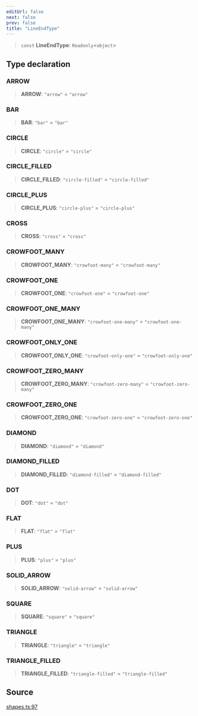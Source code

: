 ```yaml
---
editUrl: false
next: false
prev: false
title: "LineEndType"
---
```


> `const` **LineEndType**: `Readonly`\<`object`\>

## Type declaration

### ARROW

> **ARROW**: `"arrow"` = `"arrow"`

### BAR

> **BAR**: `"bar"` = `"bar"`

### CIRCLE

> **CIRCLE**: `"circle"` = `"circle"`

### CIRCLE\_FILLED

> **CIRCLE\_FILLED**: `"circle-filled"` = `"circle-filled"`

### CIRCLE\_PLUS

> **CIRCLE\_PLUS**: `"circle-plus"` = `"circle-plus"`

### CROSS

> **CROSS**: `"cross"` = `"cross"`

### CROWFOOT\_MANY

> **CROWFOOT\_MANY**: `"crowfoot-many"` = `"crowfoot-many"`

### CROWFOOT\_ONE

> **CROWFOOT\_ONE**: `"crowfoot-one"` = `"crowfoot-one"`

### CROWFOOT\_ONE\_MANY

> **CROWFOOT\_ONE\_MANY**: `"crowfoot-one-many"` = `"crowfoot-one-many"`

### CROWFOOT\_ONLY\_ONE

> **CROWFOOT\_ONLY\_ONE**: `"crowfoot-only-one"` = `"crowfoot-only-one"`

### CROWFOOT\_ZERO\_MANY

> **CROWFOOT\_ZERO\_MANY**: `"crowfoot-zero-many"` = `"crowfoot-zero-many"`

### CROWFOOT\_ZERO\_ONE

> **CROWFOOT\_ZERO\_ONE**: `"crowfoot-zero-one"` = `"crowfoot-zero-one"`

### DIAMOND

> **DIAMOND**: `"diamond"` = `"diamond"`

### DIAMOND\_FILLED

> **DIAMOND\_FILLED**: `"diamond-filled"` = `"diamond-filled"`

### DOT

> **DOT**: `"dot"` = `"dot"`

### FLAT

> **FLAT**: `"flat"` = `"flat"`

### PLUS

> **PLUS**: `"plus"` = `"plus"`

### SOLID\_ARROW

> **SOLID\_ARROW**: `"solid-arrow"` = `"solid-arrow"`

### SQUARE

> **SQUARE**: `"square"` = `"square"`

### TRIANGLE

> **TRIANGLE**: `"triangle"` = `"triangle"`

### TRIANGLE\_FILLED

> **TRIANGLE\_FILLED**: `"triangle-filled"` = `"triangle-filled"`

## Source

[shapes.ts:97](https://github.com/dgmjs/dgmjs/blob/c296d113d513e412f08f9016159ca40d11e704cd/packages/core/src/shapes.ts#L97)
